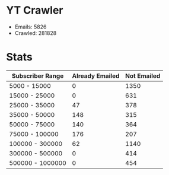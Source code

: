 # YT Crawler
- Emails: 5826
- Crawled: 281828

# Stats
| Subscriber Range  | Already Emailed | Not Emailed |
|-------|-------|-------|
| 5000 - 15000 | 0 | 1350 |
| 15000 - 25000 | 0 | 631 |
| 25000 - 35000 | 47 | 378 |
| 35000 - 50000 | 148 | 315 |
| 50000 - 75000 | 140 | 364 |
| 75000 - 100000 | 176 | 207 |
| 100000 - 300000 | 62 | 1140 |
| 300000 - 500000 | 0 | 414 |
| 500000 - 1000000 | 0 | 454 |
